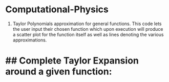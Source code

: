 # Computational-Physics
1. Taylor Polynomials approximation for general functions.
This code lets the user input their chosen function which upon execution will produce a scatter plot for the function itself as well as lines denoting the various approximations.
####
# ## Complete Taylor Expansion around a given function:


